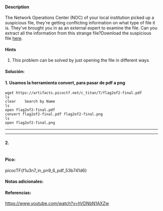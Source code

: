 
#### Description
The Network Operations Center (NOC) of your local institution picked up a suspicious file, they're getting conflicting information on what type of file it is. They've brought you in as an external expert to examine the file. Can you extract all the information from this strange file?Download the suspicious file [here](https://artifacts.picoctf.net/c_titan/7/flag2of2-final.pdf).

#### Hints 
1. This problem can be solved by just opening the file in different ways


#### Solución:

#### 1. Usamos la herramienta convert, para pasar de pdf a png

````
wget https://artifacts.picoctf.net/c_titan/7/flag2of2-final.pdf
ls
clear    Search by Name
ls
open flag2of2-final.pdf
convert flag2of2-final.pdf flag2of2-final.png
ls
open flag2of2-final.png
`````




--- 
---
#### 2.

````

`````


#### Pico:
picocTF{f1u3n7_in_pn9_6_pdf_53b741d6}

#### Notas adicionales:


#### Referencias:
https://www.youtube.com/watch?v=hVDNbN1AXZw

